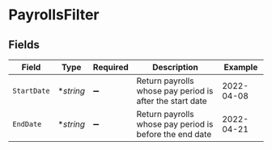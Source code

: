 # PayrollsFilter


## Fields

| Field                                                    | Type                                                     | Required                                                 | Description                                              | Example                                                  |
| -------------------------------------------------------- | -------------------------------------------------------- | -------------------------------------------------------- | -------------------------------------------------------- | -------------------------------------------------------- |
| `StartDate`                                              | **string*                                                | :heavy_minus_sign:                                       | Return payrolls whose pay period is after the start date | 2022-04-08                                               |
| `EndDate`                                                | **string*                                                | :heavy_minus_sign:                                       | Return payrolls whose pay period is before the end date  | 2022-04-21                                               |